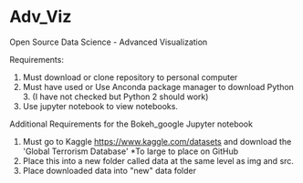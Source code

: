 # Adv_Viz
Open Source Data Science - Advanced Visualization

Requirements:
1) Must download or clone repository to personal computer 
2) Must have used or Use Anconda package manager to download Python 3. (I have not checked but Python 2 should work)
2) Use jupyter notebook to view notebooks.

Additional Requirements for the Bokeh_google Jupyter notebook  
1) Must go to Kaggle https://www.kaggle.com/datasets and download the 'Global Terrorism Database' *To large to place on GitHub
2) Place this into a new folder called data at the same level as img and src.
3) Place downloaded data into "new" data folder

